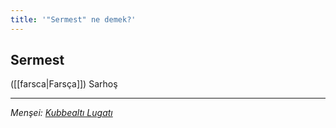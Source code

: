 ```yaml
---
title: '"Sermest" ne demek?'
---
```


## Sermest
([[farsca|Farsça]]) Sarhoş

---
*Menşei: [Kubbealtı Lugatı](https://www.lugatim.com/s/Sermest)*